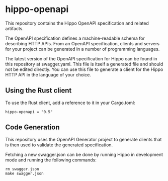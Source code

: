 # hippo-openapi

This repository contains the Hippo OpenAPI specification and related artifacts.

The OpenAPI specification defines a machine-readable schema for describing HTTP
APIs. From an OpenAPI specification, clients and servers for your project can
be generated in a number of programming languages.

The latest version of the OpenAPI specification for Hippo can be found in this
repository at swagger.yaml. This file is itself a generated file and should not
be edited directly. You can use this file to generate a client for the Hippo
HTTP API in the language of your choice.

## Using the Rust client

To use the Rust client, add a reference to it in your Cargo.toml:

```
hippo-openapi = "0.5"
```

## Code Generation

This repository uses the OpenAPI Generator project to generate clients that is
then used to validate the generated specification.

Fetching a new swagger.json can be done by running Hippo in development mode
and running the following commands:

```
rm swagger.json
make swagger.json
```

